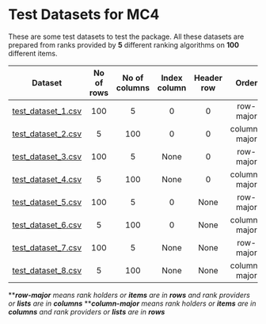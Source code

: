 # Test Datasets for MC4


These are some test datasets to test the package. All these datasets are prepared from ranks provided by **5** different ranking algorithms on **100** different items.


| Dataset | No of rows | No of columns | Index column | Header row | Order |
|:---:|:---:|:---:|:---:|:---:|:---:|
| [test_dataset_1.csv](test_datasets/test_dataset_1.csv) | 100 | 5 | 0 | 0 | row-major |
| [test_dataset_2.csv](test_datasets/test_dataset_2.csv) | 5 | 100 | 0 | 0 | column-major |
| [test_dataset_3.csv](test_datasets/test_dataset_3.csv) | 100 | 5 | None | 0 | row-major |
| [test_dataset_4.csv](test_datasets/test_dataset_4.csv) | 5 | 100 | None | 0 | column-major |
| [test_dataset_5.csv](test_datasets/test_dataset_5.csv) | 100 | 5 | 0 | None | row-major |
| [test_dataset_6.csv](test_datasets/test_dataset_6.csv) | 5 | 100 | 0 | None | column-major |
| [test_dataset_7.csv](test_datasets/test_dataset_7.csv) | 100 | 5 | None | None | row-major |
| [test_dataset_8.csv](test_datasets/test_dataset_8.csv) | 5 | 100 | None | None | column-major |


*****row-major** means rank holders or **items** are in **rows** and rank providers or **lists** are in **columns***
*****column-major** means rank holders or **items** are in **columns** and rank providers or **lists** are in **rows***
